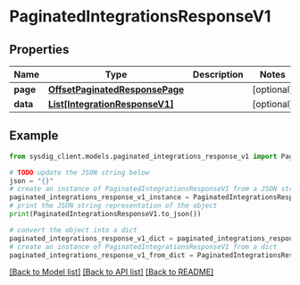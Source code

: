 # PaginatedIntegrationsResponseV1


## Properties

Name | Type | Description | Notes
------------ | ------------- | ------------- | -------------
**page** | [**OffsetPaginatedResponsePage**](OffsetPaginatedResponsePage.md) |  | [optional] 
**data** | [**List[IntegrationResponseV1]**](IntegrationResponseV1.md) |  | [optional] 

## Example

```python
from sysdig_client.models.paginated_integrations_response_v1 import PaginatedIntegrationsResponseV1

# TODO update the JSON string below
json = "{}"
# create an instance of PaginatedIntegrationsResponseV1 from a JSON string
paginated_integrations_response_v1_instance = PaginatedIntegrationsResponseV1.from_json(json)
# print the JSON string representation of the object
print(PaginatedIntegrationsResponseV1.to_json())

# convert the object into a dict
paginated_integrations_response_v1_dict = paginated_integrations_response_v1_instance.to_dict()
# create an instance of PaginatedIntegrationsResponseV1 from a dict
paginated_integrations_response_v1_from_dict = PaginatedIntegrationsResponseV1.from_dict(paginated_integrations_response_v1_dict)
```
[[Back to Model list]](../README.md#documentation-for-models) [[Back to API list]](../README.md#documentation-for-api-endpoints) [[Back to README]](../README.md)


